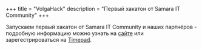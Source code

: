 +++
title = "VolgaHack"
description = "Первый хакатон от Samara IT Community"
+++

Запускаем первый хакатон от Samara IT Community и наших партнёров - 
подробную информацию можно узнать на [сайте](https://volgahack.ru) или зарегестрироваться 
на [Timepad](https://samara-it-community.timepad.ru/event/783454/).

